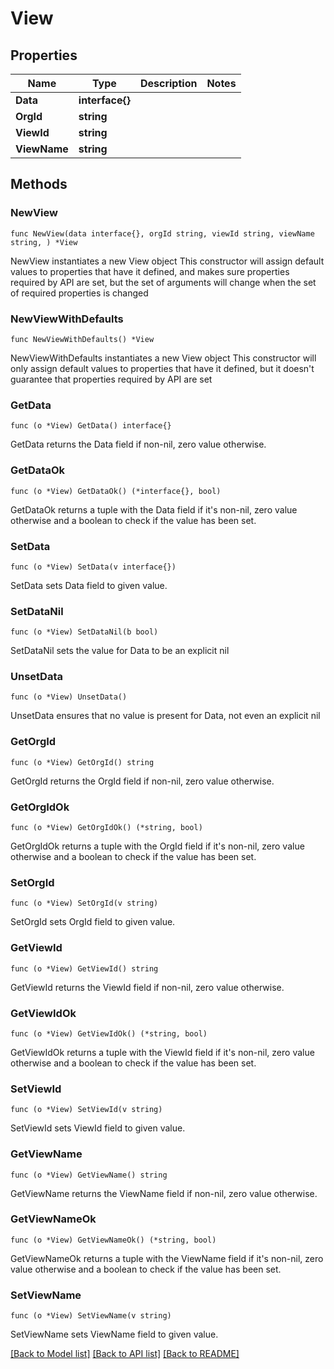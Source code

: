 # View

## Properties

Name | Type | Description | Notes
------------ | ------------- | ------------- | -------------
**Data** | **interface{}** |  | 
**OrgId** | **string** |  | 
**ViewId** | **string** |  | 
**ViewName** | **string** |  | 

## Methods

### NewView

`func NewView(data interface{}, orgId string, viewId string, viewName string, ) *View`

NewView instantiates a new View object
This constructor will assign default values to properties that have it defined,
and makes sure properties required by API are set, but the set of arguments
will change when the set of required properties is changed

### NewViewWithDefaults

`func NewViewWithDefaults() *View`

NewViewWithDefaults instantiates a new View object
This constructor will only assign default values to properties that have it defined,
but it doesn't guarantee that properties required by API are set

### GetData

`func (o *View) GetData() interface{}`

GetData returns the Data field if non-nil, zero value otherwise.

### GetDataOk

`func (o *View) GetDataOk() (*interface{}, bool)`

GetDataOk returns a tuple with the Data field if it's non-nil, zero value otherwise
and a boolean to check if the value has been set.

### SetData

`func (o *View) SetData(v interface{})`

SetData sets Data field to given value.


### SetDataNil

`func (o *View) SetDataNil(b bool)`

 SetDataNil sets the value for Data to be an explicit nil

### UnsetData
`func (o *View) UnsetData()`

UnsetData ensures that no value is present for Data, not even an explicit nil
### GetOrgId

`func (o *View) GetOrgId() string`

GetOrgId returns the OrgId field if non-nil, zero value otherwise.

### GetOrgIdOk

`func (o *View) GetOrgIdOk() (*string, bool)`

GetOrgIdOk returns a tuple with the OrgId field if it's non-nil, zero value otherwise
and a boolean to check if the value has been set.

### SetOrgId

`func (o *View) SetOrgId(v string)`

SetOrgId sets OrgId field to given value.


### GetViewId

`func (o *View) GetViewId() string`

GetViewId returns the ViewId field if non-nil, zero value otherwise.

### GetViewIdOk

`func (o *View) GetViewIdOk() (*string, bool)`

GetViewIdOk returns a tuple with the ViewId field if it's non-nil, zero value otherwise
and a boolean to check if the value has been set.

### SetViewId

`func (o *View) SetViewId(v string)`

SetViewId sets ViewId field to given value.


### GetViewName

`func (o *View) GetViewName() string`

GetViewName returns the ViewName field if non-nil, zero value otherwise.

### GetViewNameOk

`func (o *View) GetViewNameOk() (*string, bool)`

GetViewNameOk returns a tuple with the ViewName field if it's non-nil, zero value otherwise
and a boolean to check if the value has been set.

### SetViewName

`func (o *View) SetViewName(v string)`

SetViewName sets ViewName field to given value.



[[Back to Model list]](../README.md#documentation-for-models) [[Back to API list]](../README.md#documentation-for-api-endpoints) [[Back to README]](../README.md)



